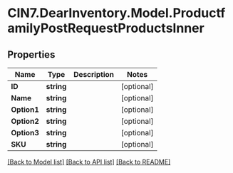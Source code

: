 # CIN7.DearInventory.Model.ProductfamilyPostRequestProductsInner

## Properties

| Name        | Type       | Description | Notes      |
| ----------- | ---------- | ----------- | ---------- |
| **ID**      | **string** |             | [optional] |
| **Name**    | **string** |             | [optional] |
| **Option1** | **string** |             | [optional] |
| **Option2** | **string** |             | [optional] |
| **Option3** | **string** |             | [optional] |
| **SKU**     | **string** |             | [optional] |

[[Back to Model list]](../README.md#documentation-for-models) [[Back to API list]](../README.md#documentation-for-api-endpoints) [[Back to README]](../README.md)

